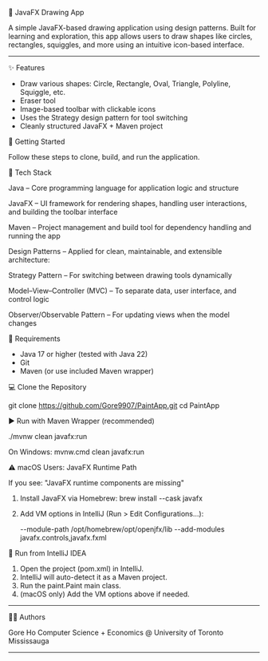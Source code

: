 🎨 JavaFX Drawing App

A simple JavaFX-based drawing application using design patterns. Built for learning and exploration, this app allows users to draw shapes like circles, rectangles, squiggles, and more using an intuitive icon-based interface.

---

✨ Features

- Draw various shapes: Circle, Rectangle, Oval, Triangle, Polyline, Squiggle, etc.
- Eraser tool
- Image-based toolbar with clickable icons
- Uses the Strategy design pattern for tool switching
- Cleanly structured JavaFX + Maven project

🚀 Getting Started

Follow these steps to clone, build, and run the application.

🧰 Tech Stack

Java – Core programming language for application logic and structure

JavaFX – UI framework for rendering shapes, handling user interactions, and building the toolbar interface

Maven – Project management and build tool for dependency handling and running the app

Design Patterns – Applied for clean, maintainable, and extensible architecture:

Strategy Pattern – For switching between drawing tools dynamically

Model–View–Controller (MVC) – To separate data, user interface, and control logic

Observer/Observable Pattern – For updating views when the model changes

🧾 Requirements

- Java 17 or higher (tested with Java 22)
- Git
- Maven (or use included Maven wrapper)

💻 Clone the Repository

git clone https://github.com/Gore9907/PaintApp.git
cd PaintApp

▶️ Run with Maven Wrapper (recommended)

./mvnw clean javafx:run

On Windows:
mvnw.cmd clean javafx:run

⚠️ macOS Users: JavaFX Runtime Path

If you see: "JavaFX runtime components are missing"

1. Install JavaFX via Homebrew:
   brew install --cask javafx

2. Add VM options in IntelliJ (Run > Edit Configurations...):

   --module-path /opt/homebrew/opt/openjfx/lib --add-modules javafx.controls,javafx.fxml

🧪 Run from IntelliJ IDEA

1. Open the project (pom.xml) in IntelliJ.
2. IntelliJ will auto-detect it as a Maven project.
3. Run the paint.Paint main class.
4. (macOS only) Add the VM options above if needed.

---

👨‍💻 Authors

Gore Ho 
Computer Science + Economics @ University of Toronto Mississauga

---
